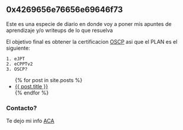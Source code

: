 ## 0x4269656e76656e69646f73

Este es una especie de diario en donde voy a poner mis apuntes de aprendizaje y/o writeups de lo que resuelva

El objetivo final es obtener la certificacion [OSCP](https://www.offensive-security.com/pwk-oscp/) asi que el PLAN es el siguiente:

```
1. eJPT
2. eCPPTv2
3. OSCP?
```

<ul>
  {% for post in site.posts %}
    <li>
      <a href="{{ post.url }}">{{ post.title }}</a>
    </li>
  {% endfor %}
</ul>

### Contacto?

Te dejo mi info [ACA](https://github.com/geordanex/geordanex)
